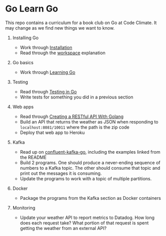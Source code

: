 # Go Learn Go

This repo contains a curriculum for a book club on Go at Code Climate. It may
change as we find new things we want to know.

1. Installing Go

   - Work through [Installation]
   - Read through the [workspace] explanation

1. Go basics

   - Work through [Learning Go]

1. Testing

   - Read through [Testing in Go]
   - Write tests for something you did in a previous section

1. Web apps

   - Read through [Creating a RESTful API With Golang]
   - Build an API that returns the weather as JSON when responding to
     `localhost:8081/10011` where the path is the zip code
   - Deploy that web app to Heroku

1. Kafka

   - Read up on [confluent-kafka-go], including the examples linked from the
     README
   - Build 2 programs. One should produce a never-ending sequence of numbers to
     a Kafka topic. The other should consume that topic and print out the
     messages it is consuming.
   - Update the programs to work with a topic of multiple partitions.

1. Docker

   - Package the programs from the Kafka section as Docker containers

1. Monitoring

   - Update your weather API to report metrics to Datadog. How long does each
     request take? What portion of that request is spent getting the weather
     from an external API?

[confluent-kafka-go]: https://github.com/confluentinc/confluent-kafka-go
[Creating a RESTful API with Golang]: https://tutorialedge.net/golang/creating-restful-api-with-golang/
[Installation]: https://astaxie.gitbooks.io/build-web-application-with-golang/en/01.1.html
[Learning Go]: https://www.miek.nl/go
[Testing in Go]: https://blog.codeship.com/testing-in-go/
[workspace]: https://astaxie.gitbooks.io/build-web-application-with-golang/en/01.2.html
